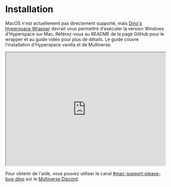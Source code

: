 # Installation

MacOS n'est actuellement pas directement supporté, mais [Dino's Hyperspace Wrapper](https://github.com/The-Dumb-Dino/Dinos-Hyperspace-Wrapper-for-Mac) devrait vous permettre d'exécuter la version Windows d'Hyperspace sur Mac. Référez-vous au README de la page GitHub pour le wrapper et au guide vidéo pour plus de détails. Le guide couvre l'installation d'Hyperspace vanilla et de Multiverse.

<iframe width="100%" height="360" src="https://www.youtube.com/embed/Dnb5mYeFwa4"></iframe>

Pour obtenir de l'aide, vous pouvez utiliser le canal [#mac-support-please-bug-dino](https://discord.com/channels/604415384979898464/1199977570750431313) sur le [Multiverse Discord](https://discord.com/invite/hhs5ecx).
